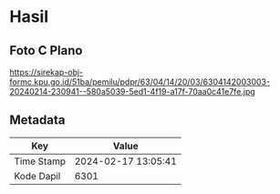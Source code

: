 # Hasil

## Foto C Plano

https://sirekap-obj-formc.kpu.go.id/51ba/pemilu/pdpr/63/04/14/20/03/6304142003003-20240214-230941--580a5039-5ed1-4f19-a17f-70aa0c41e7fe.jpg


## Metadata

| Key        | Value               |
| ---------- | ------------------- |
| Time Stamp | 2024-02-17 13:05:41 |
| Kode Dapil | 6301                |



